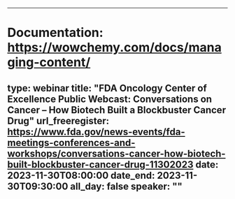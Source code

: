 
---
# Documentation: https://wowchemy.com/docs/managing-content/
type: webinar
title: "FDA Oncology Center of Excellence Public Webcast: Conversations on Cancer – How Biotech Built a Blockbuster Cancer Drug"
url_freeregister: https://www.fda.gov/news-events/fda-meetings-conferences-and-workshops/conversations-cancer-how-biotech-built-blockbuster-cancer-drug-11302023
date: 2023-11-30T08:00:00
date_end: 2023-11-30T09:30:00
all_day: false
speaker: ""
---
